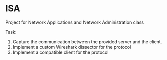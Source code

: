 # ISA
Project for Network Applications and Network Administration class

Task:

1) Capture the communication between the provided server and the client.
2) Implement a custom Wireshark dissector for the protocol
3) Implement a compatible client for the protocol
